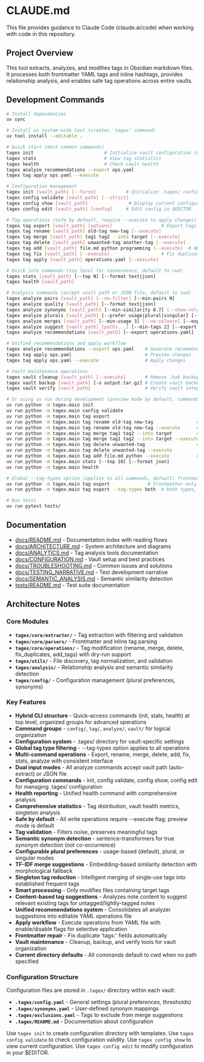 # CLAUDE.md

This file provides guidance to Claude Code (claude.ai/code) when working with code in this repository.

## Project Overview

This tool extracts, analyzes, and modifies tags in Obsidian markdown files. It processes both frontmatter YAML tags and inline hashtags, provides relationship analysis, and enables safe tag operations across entire vaults.

## Development Commands

```bash
# Install dependencies
uv sync

# Install as system-wide tool (creates 'tagex' command)
uv tool install --editable .

# Quick start (most common commands)
tagex init                          # Initialize vault configuration (defaults to cwd)
tagex stats                         # View tag statistics
tagex health                        # Check vault health
tagex analyze recommendations --export ops.yaml
tagex tag apply ops.yaml --execute

# Configuration management
tagex init [vault_path] [--force]           # Initialize .tagex/ configuration
tagex config validate [vault_path] [--strict]
tagex config show [vault_path]               # Display current configuration
tagex config edit [vault_path] [config]     # Edit config in $EDITOR

# Tag operations (safe by default, require --execute to apply changes)
tagex tag export [vault_path] [options]                  # Export tags (formerly extract)
tagex tag rename [vault_path] old-tag new-tag [--execute]
tagex tag merge [vault_path] tag1 tag2 --into target [--execute]
tagex tag delete [vault_path] unwanted-tag another-tag [--execute]
tagex tag add [vault_path] file.md python programming [--execute]  # NEW
tagex tag fix [vault_path] [--execute]                   # Fix duplicate 'tags:' fields
tagex tag apply [vault_path] operations.yaml [--execute]

# Quick info commands (top level for convenience, default to cwd)
tagex stats [vault_path] [--top N] [--format text|json]
tagex health [vault_path]

# Analysis commands (accept vault path or JSON file, default to cwd)
tagex analyze pairs [vault_path] [--no-filter] [--min-pairs N]
tagex analyze quality [vault_path] [--format text|json]
tagex analyze synonyms [vault_path] [--min-similarity 0.7] [--show-related] [--no-transformers] [--export ops.yaml]
tagex analyze plurals [vault_path] [--prefer usage|plural|singular] [--export ops.yaml]
tagex analyze merges [vault_path] [--min-usage 3] [--no-sklearn] [--export ops.yaml]
tagex analyze suggest [vault_path] [paths...] [--min-tags 2] [--export suggestions.yaml]
tagex analyze recommendations [vault_path] [--export operations.yaml] [--analyzers synonyms,plurals,singletons]

# Unified recommendations and apply workflow
tagex analyze recommendations --export ops.yaml    # Generate recommendations
tagex tag apply ops.yaml                           # Preview changes
tagex tag apply ops.yaml --execute                 # Apply changes

# Vault maintenance operations
tagex vault cleanup [vault_path] [--execute]       # Remove .bak backup files
tagex vault backup [vault_path] [-o output.tar.gz] # Create vault backup
tagex vault verify [vault_path]                    # Verify vault integrity

# Or using uv run during development (preview mode by default, commands default to cwd)
uv run python -m tagex.main init
uv run python -m tagex.main config validate
uv run python -m tagex.main tag export
uv run python -m tagex.main tag rename old-tag new-tag                # Preview only
uv run python -m tagex.main tag rename old-tag new-tag --execute      # Actually rename
uv run python -m tagex.main tag merge tag1 tag2 --into target         # Preview only
uv run python -m tagex.main tag merge tag1 tag2 --into target --execute
uv run python -m tagex.main tag delete unwanted-tag                   # Preview only
uv run python -m tagex.main tag delete unwanted-tag --execute
uv run python -m tagex.main tag add file.md python --execute          # Add tags to file
uv run python -m tagex.main stats [--top 10] [--format json]
uv run python -m tagex.main health

# Global --tag-types option (applies to all commands, default: frontmatter)
uv run python -m tagex.main tag export              # frontmatter only (default), uses cwd
uv run python -m tagex.main tag export --tag-types both  # both types, uses cwd

# Run tests
uv run pytest tests/
```

## Documentation

- [docs/README.md](docs/README.md) - Documentation index with reading flows
- [docs/ARCHITECTURE.md](docs/ARCHITECTURE.md) - System architecture and diagrams
- [docs/ANALYTICS.md](docs/ANALYTICS.md) - Tag analysis tools documentation
- [docs/CONFIGURATION.md](docs/CONFIGURATION.md) - Vault setup and best practices
- [docs/TROUBLESHOOTING.md](docs/TROUBLESHOOTING.md) - Common issues and solutions
- [docs/TESTING_NARRATIVE.md](docs/TESTING_NARRATIVE.md) - Test development narrative
- [docs/SEMANTIC_ANALYSIS.md](docs/SEMANTIC_ANALYSIS.md) - Semantic similarity detection
- [tests/README.md](tests/README.md) - Test suite documentation

## Architecture Notes

### Core Modules

- **`tagex/core/extractor/`** - Tag extraction with filtering and validation
- **`tagex/core/parsers/`** - Frontmatter and inline tag parsing
- **`tagex/core/operations/`** - Tag modification (rename, merge, delete, fix_duplicates, add_tags) with dry-run support
- **`tagex/utils/`** - File discovery, tag normalization, and validation
- **`tagex/analysis/`** - Relationship analysis and semantic similarity detection
- **`tagex/config/`** - Configuration management (plural preferences, synonyms)

### Key Features

- **Hybrid CLI structure** - Quick-access commands (init, stats, health) at top level, organized groups for advanced operations
- **Command groups** - `config/`, `tag/`, `analyze/`, `vault/` for logical organization
- **Configuration system** - .tagex/ directory for vault-specific settings
- **Global tag type filtering** - --tag-types option applies to all operations
- **Multi-command operations** - Export, rename, merge, delete, add, fix, stats, analyze with consistent interface
- **Dual input modes** - All analyze commands accept vault path (auto-extract) or JSON file
- **Configuration commands** - init, config validate, config show, config edit for managing .tagex/ configuration
- **Health reporting** - Unified health command with comprehensive analysis
- **Comprehensive statistics** - Tag distribution, vault health metrics, singleton analysis
- **Safe by default** - All write operations require --execute flag; preview mode is default
- **Tag validation** - Filters noise, preserves meaningful tags
- **Semantic synonym detection** - sentence-transformers for true synonym detection (not co-occurrence)
- **Configurable plural preferences** - usage-based (default), plural, or singular modes
- **TF-IDF merge suggestions** - Embedding-based similarity detection with morphological fallback
- **Singleton tag reduction** - Intelligent merging of single-use tags into established frequent tags
- **Smart processing** - Only modifies files containing target tags
- **Content-based tag suggestions** - Analyzes note content to suggest relevant existing tags for untagged/lightly-tagged notes
- **Unified recommendations system** - Consolidates all analyzer suggestions into editable YAML operations file
- **Apply workflow** - Execute operations from YAML file with enable/disable flags for selective application
- **Frontmatter repair** - Fix duplicate 'tags:' fields automatically
- **Vault maintenance** - Cleanup, backup, and verify tools for vault organization
- **Current directory defaults** - All commands default to cwd when no path specified

### Configuration Structure

Configuration files are stored in `.tagex/` directory within each vault:

- **`.tagex/config.yaml`** - General settings (plural preferences, thresholds)
- **`.tagex/synonyms.yaml`** - User-defined synonym mappings
- **`.tagex/exclusions.yaml`** - Tags to exclude from merge suggestions
- **`.tagex/README.md`** - Documentation about configuration

Use `tagex init` to create configuration directory with templates.
Use `tagex config validate` to check configuration validity.
Use `tagex config show` to view current configuration.
Use `tagex config edit` to modify configuration in your $EDITOR.